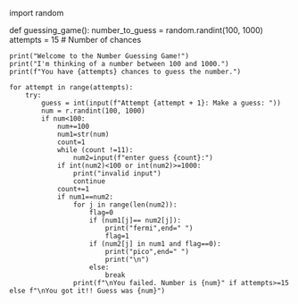 import random

def guessing_game():
    number_to_guess = random.randint(100, 1000)
    attempts = 15  # Number of chances

    print("Welcome to the Number Guessing Game!")
    print("I'm thinking of a number between 100 and 1000.")
    print(f"You have {attempts} chances to guess the number.")

    for attempt in range(attempts):
        try:
            guess = int(input(f"Attempt {attempt + 1}: Make a guess: "))
            num = r.randint(100, 1000)
            if num<100:
                num+=100
                num1=str(num)
                count=1
                while (count !=11):
                    num2=input(f"enter guess {count}:")
                if int(num2)<100 or int(num2)>=1000:
                    print("invalid input")
                    continue
                count+=1
                if num1==num2:
                    for j in range(len(num2)):
                        flag=0
                        if (num1[j]== num2[j]):
                            print("fermi",end=" ")
                            flag=1
                        if (num2[j] in num1 and flag==0):
                            print("pico",end=" ")
                            print("\n")
                        else:
                            break
                    print(f"\nYou failed. Number is {num}" if attempts>=15 else f"\nYou got it!! Guess was {num}")



